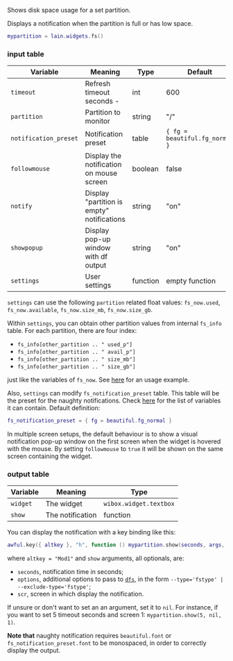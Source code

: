 Shows disk space usage for a set partition.

Displays a notification when the partition is full or has low space.

```lua
mypartition = lain.widgets.fs()
```

### input table

Variable | Meaning | Type | Default
--- | --- | --- | ---
`timeout` | Refresh timeout seconds -| int | 600
`partition` | Partition to monitor | string | "/"
`notification_preset` | Notification preset | table | `{ fg = beautiful.fg_normal }`
`followmouse` | Display the notification on mouse screen | boolean | false
`notify` | Display "partition is empty" notifications | string | "on"
`showpopup` | Display pop-up window with df output | string | "on"
`settings` | User settings | function | empty function

`settings` can use the following `partition` related float values: `fs_now.used`, `fs_now.available`, `fs_now.size_mb`, `fs_now.size_gb`.

Within `settings`, you can obtain other partition values from internal `fs_info` table. For each partition, there are four index:

*  `fs_info[other_partition .. " used_p"]`
*  `fs_info[other_partition .. " avail_p"]`
*  `fs_info[other_partition .. " size_mb"]`
*  `fs_info[other_partition .. " size_gb"]`

just like the variables of `fs_now`. See [here](https://github.com/copycat-killer/lain/issues/103) for an usage example.

Also, `settings` can modify `fs_notification_preset` table. This table will be the preset for the naughty notifications. Check [here](http://awesome.naquadah.org/doc/api/modules/naughty.html#notify) for the list of variables it can contain. Default definition:

```lua
fs_notification_preset = { fg = beautiful.fg_normal }
```

In multiple screen setups, the default behaviour is to show a visual notification pop-up window on the first screen when the widget is hovered with the mouse. By setting `followmouse` to `true` it will be shown on the same screen containing the widget.

### output table

Variable | Meaning | Type
--- | --- | ---
`widget` | The widget | `wibox.widget.textbox`
`show` | The notification | function

You can display the notification with a key binding like this:

```lua
awful.key({ altkey }, "h", function () mypartition.show(seconds, args, scr) end),
```

where ``altkey = "Mod1"`` and ``show`` arguments, all optionals, are:

* `seconds`, notification time in seconds;
* `options`, additional options to pass to [`dfs`](https://github.com/copycat-killer/lain/blob/master/scripts/dfs), in the form `--type='fstype' | --exclude-type='fstype'`;
* `scr`, screen in which display the notification.

If unsure or don't want to set an an argument, set it to `nil`. For instance, if you want to set 5 timeout seconds and screen 1: `mypartition.show(5, nil, 1)`.


**Note that** naughty notification requires `beautiful.font` or `fs_notification_preset.font` to be monospaced, in order to correctly display the output.